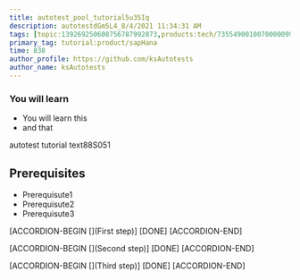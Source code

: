 ```yaml
---
title: autotest_pool_tutorial5u35Iq
description: autotestdGm5L4_8/4/2021 11:34:31 AM
tags: [topic:139269250608756787992873,products:tech/73554900100700000996,tutorial:experience/advanced]
primary_tag: tutorial:product/sapHana
time: 838
author_profile: https://github.com/ksAutotests
author_name: ksAutotests
---
```

### You will learn
- You will learn this
- and that

autotest tutorial text88S051

## Prerequisites
- Prerequisute1
- Prerequisute2
- Prerequisute3

[ACCORDION-BEGIN [](First step)]
[DONE]
[ACCORDION-END]

[ACCORDION-BEGIN [](Second step)]
[DONE]
[ACCORDION-END]

[ACCORDION-BEGIN [](Third step)]
[DONE]
[ACCORDION-END]

